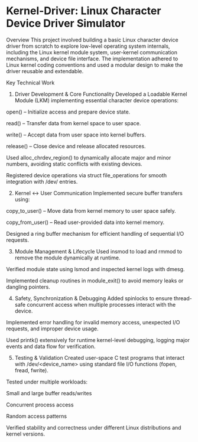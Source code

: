 # Kernel-Driver: Linux Character Device Driver Simulator
Overview
This project involved building a basic Linux character device driver from scratch to explore low-level operating system internals, including the Linux kernel module system, user-kernel communication mechanisms, and device file interface. The implementation adhered to Linux kernel coding conventions and used a modular design to make the driver reusable and extendable.

Key Technical Work
1. Driver Development & Core Functionality
Developed a Loadable Kernel Module (LKM) implementing essential character device operations:

open() – Initialize access and prepare device state.

read() – Transfer data from kernel space to user space.

write() – Accept data from user space into kernel buffers.

release() – Close device and release allocated resources.

Used alloc_chrdev_region() to dynamically allocate major and minor numbers, avoiding static conflicts with existing devices.

Registered device operations via struct file_operations for smooth integration with /dev/ entries.

2. Kernel ↔ User Communication
Implemented secure buffer transfers using:

copy_to_user() – Move data from kernel memory to user space safely.

copy_from_user() – Read user-provided data into kernel memory.

Designed a ring buffer mechanism for efficient handling of sequential I/O requests.

3. Module Management & Lifecycle
Used insmod to load and rmmod to remove the module dynamically at runtime.

Verified module state using lsmod and inspected kernel logs with dmesg.

Implemented cleanup routines in module_exit() to avoid memory leaks or dangling pointers.

4. Safety, Synchronization & Debugging
Added spinlocks to ensure thread-safe concurrent access when multiple processes interact with the device.

Implemented error handling for invalid memory access, unexpected I/O requests, and improper device usage.

Used printk() extensively for runtime kernel-level debugging, logging major events and data flow for verification.

5. Testing & Validation
Created user-space C test programs that interact with /dev/<device_name> using standard file I/O functions (fopen, fread, fwrite).

Tested under multiple workloads:

Small and large buffer reads/writes

Concurrent process access

Random access patterns

Verified stability and correctness under different Linux distributions and kernel versions.

